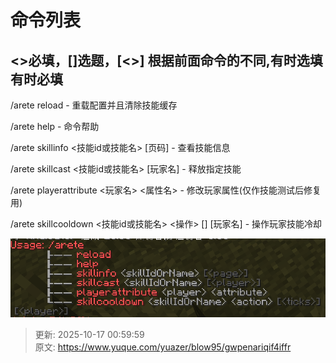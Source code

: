 # 命令列表

## <>必填，[]选题，[<>] 根据前面命令的不同,有时选填有时必填
/arete reload - 重载配置并且清除技能缓存

/arete help - 命令帮助

/arete skillinfo <技能id或技能名> [页码] - 查看技能信息

/arete skillcast <技能id或技能名> [玩家名] - 释放指定技能

/arete playerattribute <玩家名> <属性名> - 修改玩家属性(仅作技能测试后修复用)

/arete skillcooldown <技能id或技能名> <操作> [<ticks>] [玩家名] - 操作玩家技能冷却

![1760633949697-d65189fd-f973-487c-ad44-8f65975967b2.png](./img/A2grWmsM4P_pb_uP/1760633949697-d65189fd-f973-487c-ad44-8f65975967b2-106963.png)



> 更新: 2025-10-17 00:59:59  
> 原文: <https://www.yuque.com/yuazer/blow95/gwpenariqif4iffr>